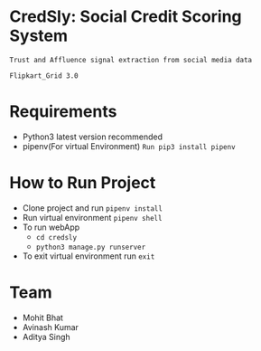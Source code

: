 # CredSly: Social Credit Scoring System
`Trust and Affluence signal extraction from social media data`

`Flipkart_Grid 3.0`

# Requirements
- Python3 latest version recommended 
- pipenv(For virtual Environment) `Run pip3 install pipenv`

# How to Run Project
- Clone project and run `pipenv install`
- Run virtual environment `pipenv shell`
- To run webApp
  - `cd credsly`
  - `python3 manage.py runserver`
- To exit virtual environment run `exit`

# Team
- Mohit Bhat
- Avinash Kumar
- Aditya Singh